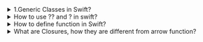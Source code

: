 <details>
    <summary>1.Generic Classes in Swift?</summary>
Answer:A generic class is a class that can operate on types that are specified when the class is instantiated. The generic type is represented using type parameters, enclosed in angle brackets (<T>), where T is a placeholder name for the type.

Syntax for Generic Classes
Here’s the basic syntax for defining a generic class:

swift
Copy code
class GenericClass<T> {
    var value: T
    
    init(value: T) {
        self.value = value
    }
    
    func display() {
        print("The value is \(value)")
    }
}
Example Usage
You can create instances of this class with different types:

swift
Copy code
let intInstance = GenericClass<Int>(value: 10)
intInstance.display() // Output: The value is 10

let stringInstance = GenericClass<String>(value: "Hello")
stringInstance.display() // Output: The value is Hello
Multiple Type Parameters
You can define a class with multiple generic type parameters:

swift
Copy code
class Pair<K, V> {
    var key: K
    var value: V
    
    init(key: K, value: V) {
        self.key = key
        self.value = value
    }
    
    func display() {
        print("Key: \(key), Value: \(value)")
    }
}
Example Usage
swift
Copy code
let pair = Pair<String, Int>(key: "Age", value: 25)
pair.display() // Output: Key: Age, Value: 25
Constraints in Generic Classes
You can restrict the types that can be used with a generic class using constraints. For example, you might require that a type conforms to a certain protocol or inherits from a specific class:

swift
Copy code
class ConstrainedGenericClass<T: Numeric> {
    var value: T
    
    init(value: T) {
        self.value = value
    }
    
    func square() -> T {
        return value * value
    }
}
Example Usage
swift
Copy code
let number = ConstrainedGenericClass<Double>(value: 5.5)
print(number.square()) // Output: 30.25
Key Points
T is just a placeholder: You can use any name instead of T, like Element, Key, Value, etc.
Type safety: Swift ensures that the type you use matches the expected type when you instantiate the class.
Constraints: Use where or : to restrict the generic type.
Generics provide powerful abstraction and flexibility while maintaining the safety of Swift's strong type system.
</details>
<details>
<summary>
How to use ?? and ? in swift?
</summary>
https://chatgpt.com/share/676bd04b-e570-800d-aa10-04c9e1956495
</details>
<details>
    <summary>
        How to define function in Swift?
    </summary>
</details>

<details><summary>
    What are Closures, how they are different from arrow function?
</summary>
    # Handlers in Swift Programming Language

Handlers in Swift are functions, closures, or blocks of code that are used as callbacks or to handle specific tasks. They are commonly employed to execute a piece of code in response to an event, such as a network request completion, user interaction, or an asynchronous operation.

---

## **What are Closures?**

Closures in Swift are self-contained blocks of functionality that can be passed around and used in your code. They are similar to functions but can capture and store references to variables and constants from their surrounding context. This ability to "capture" makes closures particularly powerful for tasks like asynchronous programming and callbacks.

### **Basic Syntax of Closures in Swift**
```swift
{ (parameters) -> returnType in
    // Code body
}
```

### **Example of a Closure**
```swift
let greet = { (name: String) -> String in
    return "Hello, \(name)!"
}
print(greet("Hamid")) // Output: Hello, Hamid!
```

---

### **Using Closures as a Completion Handler**
Closures are often used as completion handlers in asynchronous tasks.

#### Example:
```swift
func fetchData(completion: (String) -> Void) {
    // Simulate a network request
    let data = "Data received"
    completion(data)
}

fetchData { data in
    print(data) // Output: Data received
}
```

---

## **Closures vs. Functions**

| Feature           | Functions                          | Closures                                 |
|-------------------|------------------------------------|------------------------------------------|
| Syntax            | Named                              | Anonymous (can be stored in variables)   |
| Use Cases         | General-purpose code reuse         | Inline tasks, callbacks, and event handling |
| Capturing Values  | Cannot capture surrounding context | Can capture values from surrounding scope |

---

## **What are Arrow Functions?**

In other programming languages like JavaScript, "arrow functions" are anonymous functions with concise syntax. While Swift closures and JavaScript arrow functions are conceptually similar, they have key differences.

### **Comparing Swift Closures and JavaScript Arrow Functions**

#### **Similarities**
1. **Anonymous Functions**: Both can be defined without names.
2. **Conciseness**: Both allow concise syntax for defining logic.
3. **Passable**: Both can be passed as arguments to other functions.

#### **Differences**

| Feature                        | Swift Closures                              | JavaScript Arrow Functions               |
|--------------------------------|---------------------------------------------|------------------------------------------|
| Syntax                         | `{ parameters -> returnType in code }`     | `(parameters) => code`                   |
| Typing                         | Strictly typed                              | Dynamically typed                        |
| Capturing Values               | Explicitly captures surrounding variables   | Lexically binds `this`                   |
| Implicit Return for Single Line| Supported                                   | Supported                                |

---

### **Examples**

#### Swift Closure:
```swift
let multiply = { (a: Int, b: Int) -> Int in
    return a * b
}
print(multiply(2, 3)) // Output: 6
```

#### JavaScript Arrow Function:
```javascript
const multiply = (a, b) => a * b;
console.log(multiply(2, 3)); // Output: 6
```

---

## **Conclusion**
Swift closures and JavaScript arrow functions are similar in concept—they allow for concise, anonymous functions useful for callbacks and functional programming. However, Swift closures are strongly typed and provide additional features like escaping and shorthand syntax for arguments. JavaScript arrow functions emphasize lexical `this` binding and are dynamically typed.

</details>

